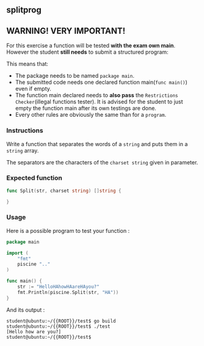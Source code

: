 ## splitprog

## **WARNING! VERY IMPORTANT!**

For this exercise a function will be tested **with the exam own main**. However the student **still needs** to submit a structured program:

This means that:

- The package needs to be named `package main`.
- The submitted code needs one declared function main(```func main()```) even if empty.
- The function main declared needs to **also pass** the `Restrictions Checker`(illegal functions tester). It is advised for the student to just empty the function main after its own testings are done.
- Every other rules are obviously the same than for a `program`.

### Instructions

Write a function that separates the words of a `string` and puts them in a `string` array.

The separators are the characters of the `charset string` given in parameter.

### Expected function

```go
func Split(str, charset string) []string {

}
```

### Usage

Here is a possible program to test your function :

```go
package main

import (
	"fmt"
	piscine ".."
)

func main() {
	str := "HelloHAhowHAareHAyou?"
	fmt.Println(piscine.Split(str, "HA"))
}
```

And its output :

```console
student@ubuntu:~/{{ROOT}}/test$ go build
student@ubuntu:~/{{ROOT}}/test$ ./test
[Hello how are you?]
student@ubuntu:~/{{ROOT}}/test$
```
